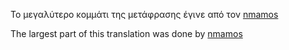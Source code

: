 Το μεγαλύτερο κομμάτι της μετάφρασης έγινε από τον
[nmamos](User:nmamos "wikilink")

The largest part of this translation was done by
[nmamos](User:nmamos "wikilink")